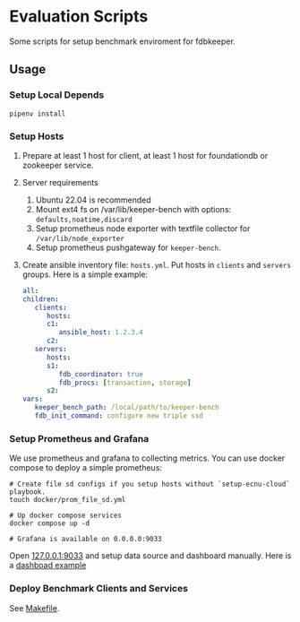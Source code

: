 # Evaluation Scripts

Some scripts for setup benchmark enviroment for fdbkeeper.

## Usage

### Setup Local Depends

```
pipenv install
```

### Setup Hosts

1. Prepare at least 1 host for client, at least 1 host for foundationdb or zookeeper service.
2. Server requirements
   1. Ubuntu 22.04 is recommended
   2. Mount ext4 fs on /var/lib/keeper-bench with options: `defaults,noatime,discard`
   3. Setup prometheus node exporter with textfile collector for `/var/lib/node_exporter`
   3. Setup prometheus pushgateway for `keeper-bench`.
3. Create ansible inventory file: `hosts.yml`. Put hosts in `clients` and `servers` groups. Here is a simple example:

   ``` yaml
   all:
   children:
      clients:
         hosts:
         c1:
            ansible_host: 1.2.3.4
         c2:
      servers:
         hosts:
         s1:
            fdb_coordinator: true
            fdb_procs: [transaction, storage]
         s2:
   vars:
      keeper_bench_path: /local/path/to/keeper-bench
      fdb_init_command: configure new triple ssd
   ```

### Setup Prometheus and Grafana

We use prometheus and grafana to collecting metrics.
You can use docker compose to deploy a simple prometheus:

```
# Create file sd configs if you setup hosts without `setup-ecnu-cloud` playbook.
touch docker/prom_file_sd.yml

# Up docker compose services
docker compose up -d

# Grafana is available on 0.0.0.0:9033
```

Open [127.0.0.1:9033](http://127.0.0.1:9033) and setup data source and dashboard manually.
Here is a [dashboad example](./dashboard-example.json)

### Deploy Benchmark Clients and Services

See [Makefile](./Makefile).
